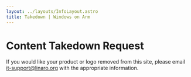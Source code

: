 ```yaml
---
layout: ../layouts/InfoLayout.astro
title: Takedown | Windows on Arm
---
```


# Content Takedown Request

If you would like your product or logo removed from this site, please email [it-support@linaro.org](mailto:it-support@linaro.org) with the appropriate information.

